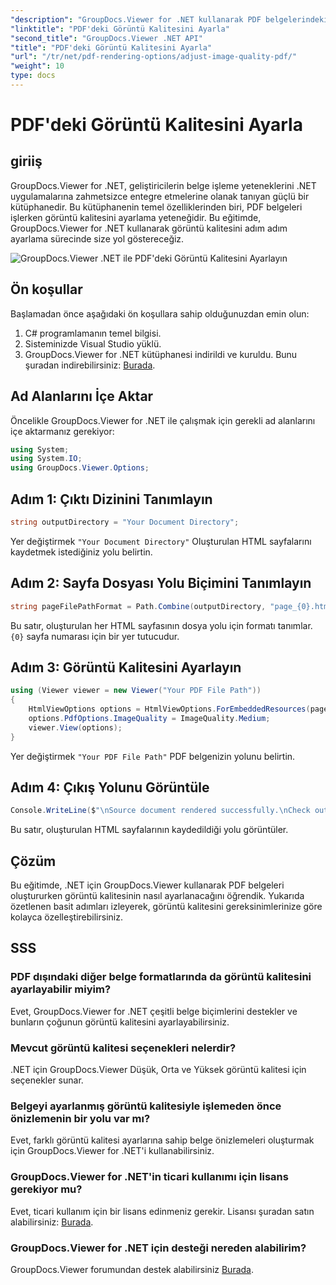 ```yaml
---
"description": "GroupDocs.Viewer for .NET kullanarak PDF belgelerindeki görüntü kalitesinin nasıl ayarlanacağını öğrenin. Sorunsuz entegrasyon için adım adım öğreticimizi izleyin."
"linktitle": "PDF'deki Görüntü Kalitesini Ayarla"
"second_title": "GroupDocs.Viewer .NET API"
"title": "PDF'deki Görüntü Kalitesini Ayarla"
"url": "/tr/net/pdf-rendering-options/adjust-image-quality-pdf/"
"weight": 10
type: docs
---
```

# PDF'deki Görüntü Kalitesini Ayarla

## giriiş
GroupDocs.Viewer for .NET, geliştiricilerin belge işleme yeteneklerini .NET uygulamalarına zahmetsizce entegre etmelerine olanak tanıyan güçlü bir kütüphanedir. Bu kütüphanenin temel özelliklerinden biri, PDF belgeleri işlerken görüntü kalitesini ayarlama yeteneğidir. Bu eğitimde, GroupDocs.Viewer for .NET kullanarak görüntü kalitesini adım adım ayarlama sürecinde size yol göstereceğiz.

![GroupDocs.Viewer .NET ile PDF'deki Görüntü Kalitesini Ayarlayın](/viewer/pdf-rendering-options/adjust-image-quality-in-pdf.png)

## Ön koşullar
Başlamadan önce aşağıdaki ön koşullara sahip olduğunuzdan emin olun:
1. C# programlamanın temel bilgisi.
2. Sisteminizde Visual Studio yüklü.
3. GroupDocs.Viewer for .NET kütüphanesi indirildi ve kuruldu. Bunu şuradan indirebilirsiniz: [Burada](https://releases.groupdocs.com/viewer/net/).

## Ad Alanlarını İçe Aktar
Öncelikle GroupDocs.Viewer for .NET ile çalışmak için gerekli ad alanlarını içe aktarmanız gerekiyor:
```csharp
using System;
using System.IO;
using GroupDocs.Viewer.Options;
```
## Adım 1: Çıktı Dizinini Tanımlayın
```csharp
string outputDirectory = "Your Document Directory";
```
Yer değiştirmek `"Your Document Directory"` Oluşturulan HTML sayfalarını kaydetmek istediğiniz yolu belirtin.
## Adım 2: Sayfa Dosyası Yolu Biçimini Tanımlayın
```csharp
string pageFilePathFormat = Path.Combine(outputDirectory, "page_{0}.html");
```
Bu satır, oluşturulan her HTML sayfasının dosya yolu için formatı tanımlar. `{0}` sayfa numarası için bir yer tutucudur.
## Adım 3: Görüntü Kalitesini Ayarlayın
```csharp
using (Viewer viewer = new Viewer("Your PDF File Path"))
{
    HtmlViewOptions options = HtmlViewOptions.ForEmbeddedResources(pageFilePathFormat);
    options.PdfOptions.ImageQuality = ImageQuality.Medium;
    viewer.View(options);
}
```
Yer değiştirmek `"Your PDF File Path"` PDF belgenizin yolunu belirtin.
## Adım 4: Çıkış Yolunu Görüntüle
```csharp
Console.WriteLine($"\nSource document rendered successfully.\nCheck output in {outputDirectory}.");
```
Bu satır, oluşturulan HTML sayfalarının kaydedildiği yolu görüntüler.

## Çözüm
Bu eğitimde, .NET için GroupDocs.Viewer kullanarak PDF belgeleri oluştururken görüntü kalitesinin nasıl ayarlanacağını öğrendik. Yukarıda özetlenen basit adımları izleyerek, görüntü kalitesini gereksinimlerinize göre kolayca özelleştirebilirsiniz.
## SSS
### PDF dışındaki diğer belge formatlarında da görüntü kalitesini ayarlayabilir miyim?
Evet, GroupDocs.Viewer for .NET çeşitli belge biçimlerini destekler ve bunların çoğunun görüntü kalitesini ayarlayabilirsiniz.
### Mevcut görüntü kalitesi seçenekleri nelerdir?
.NET için GroupDocs.Viewer Düşük, Orta ve Yüksek görüntü kalitesi için seçenekler sunar.
### Belgeyi ayarlanmış görüntü kalitesiyle işlemeden önce önizlemenin bir yolu var mı?
Evet, farklı görüntü kalitesi ayarlarına sahip belge önizlemeleri oluşturmak için GroupDocs.Viewer for .NET'i kullanabilirsiniz.
### GroupDocs.Viewer for .NET'in ticari kullanımı için lisans gerekiyor mu?
Evet, ticari kullanım için bir lisans edinmeniz gerekir. Lisansı şuradan satın alabilirsiniz: [Burada](https://purchase.groupdocs.com/buy).
### GroupDocs.Viewer for .NET için desteği nereden alabilirim?
GroupDocs.Viewer forumundan destek alabilirsiniz [Burada](https://forum.groupdocs.com/c/viewer/9).